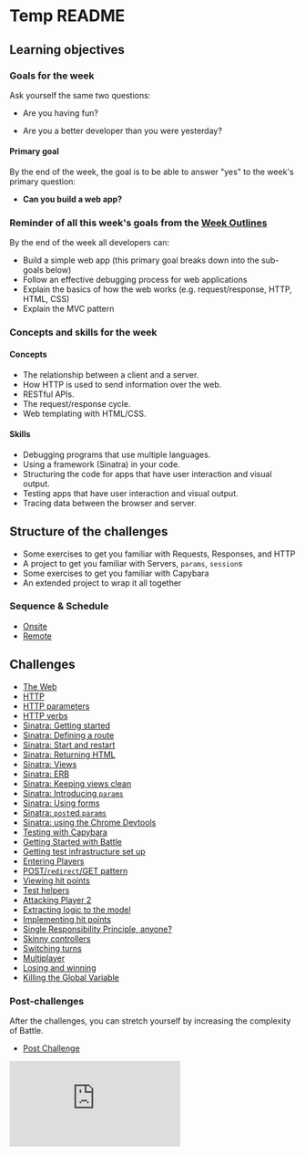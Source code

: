 
# Temp README

## Learning objectives

### Goals for the week

Ask yourself the same two questions:

- Are you having fun?

- Are you a better developer than you were yesterday?

#### Primary goal

By the end of the week, the goal is to be able to answer "yes" to the week's primary question:

- **Can you build a web app?**

### Reminder of all this week's goals from the [Week Outlines](https://github.com/makersacademy/course/blob/master/week_outlines.md)

By the end of the week all developers can:

* Build a simple web app (this primary goal breaks down into the sub-goals below)
* Follow an effective debugging process for web applications
* Explain the basics of how the web works (e.g. request/response, HTTP, HTML, CSS)
* Explain the MVC pattern

### Concepts and skills for the week

#### Concepts

- The relationship between a client and a server.
- How HTTP is used to send information over the web.
- RESTful APIs.
- The request/response cycle.
- Web templating with HTML/CSS.

#### Skills

- Debugging programs that use multiple languages.
- Using a framework (Sinatra) in your code.
- Structuring the code for apps that have user interaction and visual output.
- Testing apps that have user interaction and visual output.
- Tracing data between the browser and server.

## Structure of the challenges

- Some exercises to get you familiar with Requests, Responses, and HTTP
- A project to get you familiar with Servers, `params`, `session`s
- Some exercises to get you familiar with Capybara
- An extended project to wrap it all together

### Sequence & Schedule
* [Onsite](../sequence/onsite/week03.md)
* [Remote](../sequence/remote/week03.md)

## Challenges

* [The Web](theweb.md)
* [HTTP](http.md)
* [HTTP parameters](http_parameters.md)
* [HTTP verbs](http_verbs.md)
* [Sinatra: Getting started](sinatra_getting_started.md)
* [Sinatra: Defining a route](sinatra_defining_a_route.md)
* [Sinatra: Start and restart](sinatra_start_and_restart.md)
* [Sinatra: Returning HTML](sinatra_returning_html.md)
* [Sinatra: Views](sinatra_views.md)
* [Sinatra: ERB](sinatra_erb.md)
* [Sinatra: Keeping views clean](sinatra_keeping_views_clean.md)
* [Sinatra: Introducing `params`](sinatra_introducing_params.md)
* [Sinatra: Using forms](sinatra_using_forms.md)
* [Sinatra: `post`ed `params`](sinatra_posted_params.md)
* [Sinatra: using the Chrome Devtools](sinatra_using_the_chrome_devtools.md)
* [Testing with Capybara](testing_with_capybara.md)
* [Getting Started with Battle](getting_started_with_battle.md)
* [Getting test infrastructure set up](getting_test_infrastructure_set_up.md)
* [Entering Players](entering_players.md)
* [POST/`redirect`/GET pattern](post_redirect_get_pattern.md)
* [Viewing hit points](viewing_hit_points.md)
* [Test helpers](test_helpers.md)
* [Attacking Player 2](attacking_player_2.md)
* [Extracting logic to the model](extracting_logic_to_the_model.md)
* [Implementing hit points](implementing_hit_points.md)
* [Single Responsibility Principle, anyone?](srp_anyone.md)
* [Skinny controllers](skinny_controllers.md)
* [Switching turns](switching_turns.md)
* [Multiplayer](multiplayer.md)
* [Losing and winning](losing_and_winning.md)
* [Killing the Global Variable](killing_the_global_variable.md)

### Post-challenges

After the challenges, you can stretch yourself by increasing the complexity of Battle.

* [Post Challenge](post_challenges/post_challenge.md)


![Tracking pixel](https://githubanalytics.herokuapp.com/course/intro_to_the_web/README.md)